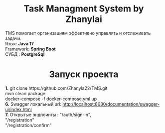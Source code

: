 <h1 align="center">Task Managment System by Zhanylai </h1>
<h> TMS помогает организациям эффективно управлять и отслеживать задачи.</h> <br>
<h> Язык: <b>Java 17</b></h> <br>
<h> Framework: <b>Spring Boot</b></h> <br>
<h> СУБД : <b>PostgreSql</b></h> <br>
<h1 align="center">Запуск проекта</h1>
<h> <b>1.</b> git clone https://github.com/Zhanyla22/TMS.git </h> <br>
<h> mvn clean package</h> <br>
<h> docker-compose -f docker-compose.yml up</h> <br>
<h> <b>6.</b> Swagger локальный url: <a href="http://localhost:8080/documentation/swagger-ui/index.html"> http://localhost:8080/documentation/swagger-ui/index.html </a> </h> <br>
<h> <b>7.</b> Открытые эндпоинты : "/auth/sign-in", </h> <br>
<h> <b></b>                   "/registration" </h> <br>
<h> <b></b>                   "/registration/confirm" </h> <br>
